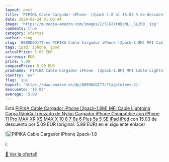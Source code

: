 ```yaml
---
layout: post
title: 'PIPIKA Cable Cargador iPhone  [2pack-1.8 al 15.03 % de descuento'
date: 2020-08-24 01:06:44
image: 'https://m.media-amazon.com/images/I/51X2ktHQsNL._SL200_.jpg'
comments: true
category: ofertas
author: ring
slug: 'B089DGQ1TT-es PIPIKA Cable Cargador iPhone [2pack-1.8M] MFI Cable...'
tags: ipad, iphone, ipod
actualPrice: 5.09 EUR
currency: EUR
price: 5.09
comparePrice: 5.99 EUR
prodname: 'PIPIKA Cable Cargador iPhone  [2pack-1.8M] MFI Cable Lightning Carga Rápida Trenzado de Nylon Cargador iPhone Compatible con iPhone 11 Pro MAX XR XS MAX X 10 8 7 6s 6 Plus 5s 5 SE  iPad iPod'
country: 'es'
flag: '🇪🇸'
buyurl: 'https://www.amazon.es/dp/B089DGQ1TT/?tag=tolees-21'
descuento: '15.03'
average: '5.09'
---
```


Está [PIPIKA Cable Cargador iPhone  [2pack-1.8M] MFI Cable Lightning Carga Rápida Trenzado de Nylon Cargador iPhone Compatible con iPhone 11 Pro MAX XR XS MAX X 10 8 7 6s 6 Plus 5s 5 SE  iPad iPod](https://www.amazon.es/dp/B089DGQ1TT/?tag=tolees-21) con 15.03 de descuento por 5.09 EUR (original: 5.99 EUR) en el siguiente enlace!

[![PIPIKA Cable Cargador iPhone  [2pack-1.8](https://m.media-amazon.com/images/I/51X2ktHQsNL._SL200_.jpg)](https://www.amazon.es/dp/B089DGQ1TT/?tag=tolees-21)

ℹ️:


[🛒 Ver la oferta!!](https://www.amazon.es/dp/B089DGQ1TT/?tag=tolees-21)
